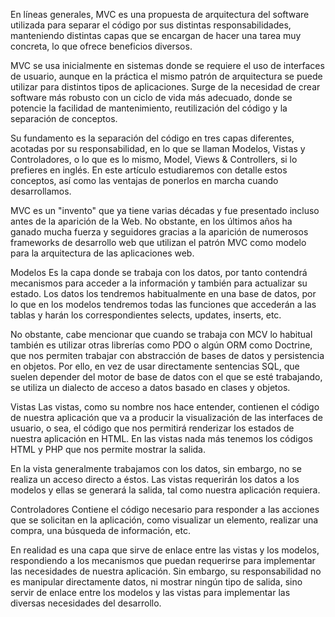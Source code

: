 En líneas generales, MVC es una propuesta de arquitectura del software utilizada para separar el código por sus distintas responsabilidades, manteniendo distintas capas que se encargan de hacer una tarea muy concreta, lo que ofrece beneficios diversos.

MVC se usa inicialmente en sistemas donde se requiere el uso de interfaces de usuario, aunque en la práctica el mismo patrón de arquitectura se puede utilizar para distintos tipos de aplicaciones. Surge de la necesidad de crear software más robusto con un ciclo de vida más adecuado, donde se potencie la facilidad de mantenimiento, reutilización del código y la separación de conceptos.

Su fundamento es la separación del código en tres capas diferentes, acotadas por su responsabilidad, en lo que se llaman Modelos, Vistas y Controladores, o lo que es lo mismo, Model, Views & Controllers, si lo prefieres en inglés. En este artículo estudiaremos con detalle estos conceptos, así como las ventajas de ponerlos en marcha cuando desarrollamos.

MVC es un "invento" que ya tiene varias décadas y fue presentado incluso antes de la aparición de la Web. No obstante, en los últimos años ha ganado mucha fuerza y seguidores gracias a la aparición de numerosos frameworks de desarrollo web que utilizan el patrón MVC como modelo para la arquitectura de las aplicaciones web.

Modelos
Es la capa donde se trabaja con los datos, por tanto contendrá mecanismos para acceder a la información y también para actualizar su estado. Los datos los tendremos habitualmente en una base de datos, por lo que en los modelos tendremos todas las funciones que accederán a las tablas y harán los correspondientes selects, updates, inserts, etc.

No obstante, cabe mencionar que cuando se trabaja con MCV lo habitual también es utilizar otras librerías como PDO o algún ORM como Doctrine, que nos permiten trabajar con abstracción de bases de datos y persistencia en objetos. Por ello, en vez de usar directamente sentencias SQL, que suelen depender del motor de base de datos con el que se esté trabajando, se utiliza un dialecto de acceso a datos basado en clases y objetos.

Vistas
Las vistas, como su nombre nos hace entender, contienen el código de nuestra aplicación que va a producir la visualización de las interfaces de usuario, o sea, el código que nos permitirá renderizar los estados de nuestra aplicación en HTML. En las vistas nada más tenemos los códigos HTML y PHP que nos permite mostrar la salida.

En la vista generalmente trabajamos con los datos, sin embargo, no se realiza un acceso directo a éstos. Las vistas requerirán los datos a los modelos y ellas se generará la salida, tal como nuestra aplicación requiera.

Controladores
Contiene el código necesario para responder a las acciones que se solicitan en la aplicación, como visualizar un elemento, realizar una compra, una búsqueda de información, etc.

En realidad es una capa que sirve de enlace entre las vistas y los modelos, respondiendo a los mecanismos que puedan requerirse para implementar las necesidades de nuestra aplicación. Sin embargo, su responsabilidad no es manipular directamente datos, ni mostrar ningún tipo de salida, sino servir de enlace entre los modelos y las vistas para implementar las diversas necesidades del desarrollo.
